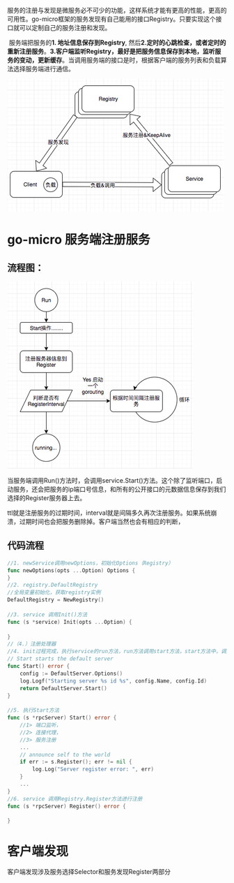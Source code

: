 ​	服务的注册与发现是微服务必不可少的功能，这样系统才能有更高的性能，更高的可用性。go-micro框架的服务发现有自己能用的接口Registry。只要实现这个接口就可以定制自己的服务注册和发现。

​	服务端把服务的**1. 地址信息保存到Registry**, 然后**2.定时的心跳检查，或者定时的重新注册服务**。**3.客户端监听Registry，最好是把服务信息保存到本地，监听服务的变动，更新缓存**。当调用服务端的接口是时，根据客户端的服务列表和负载算法选择服务端进行通信。

![](./png/registry.png)

# go-micro 服务端注册服务

## 流程图：

![](./png/registry1.png)

当服务端调用Run()方法时，会调用service.Start()方法。这个除了监听端口，启动服务，还会把服务的ip端口号信息，和所有的公开接口的元数据信息保存到我们选择的Register服务器上去。

 ttl就是注册服务的过期时间，interval就是间隔多久再次注册服务。如果系统崩溃，过期时间也会把服务删除掉。客户端当然也会有相应的判断，

## 代码流程

```go
//1. newService调用newOptions，初始化Options（Registry）
func newOptions(opts ...Option) Options {
}
//2. registry.DefaultRegistry
//全局变量初始化，获取registry实例
DefaultRegistry = NewRegistry()

//3. service 调用Init()方法
func (s *service) Init(opts ...Option) {
	
}
//（4.）注册处理器
//4. init过程完成，执行service的run方法，run方法调用start方法，start方法中，调用server的start方法
// Start starts the default server
func Start() error {
	config := DefaultServer.Options()
	log.Logf("Starting server %s id %s", config.Name, config.Id)
	return DefaultServer.Start()
}

//5. 执行Start方法
func (s *rpcServer) Start() error {
    //1> 端口监听，
    //2> 连接代理，
    //3> 服务注册
    ...
    // announce self to the world
	if err := s.Register(); err != nil {
		log.Log("Server register error: ", err)
	}
    ...
}
//6. service 调用Registry.Register方法进行注册
func (s *rpcServer) Register() error {
    
}

```



# 客户端发现

客户端发现涉及服务选择Selector和服务发现Register两部分

